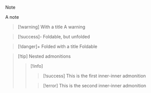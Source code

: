 > [!note]
> A note

> [!warning] With a title
> A warning

> [!success]-
> Foldable, but unfolded

> [!danger]+ Folded with a title
> Foldable

> [!tip] Nested admonitions
> > [!info]
> > > [!success]
> > > This is the first inner-inner admonition
> > 
> > > [!error]
> > > This is the second inner-inner admonition
